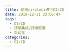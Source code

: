 ```yaml
---
title: 使用circleci进行CI/CD
date: 2019-12-11 23:06:47
tags:
  - CI/CD
  - 持续集成/持续部署
  - 自动化
categories:
  - CI/CD
---
```

